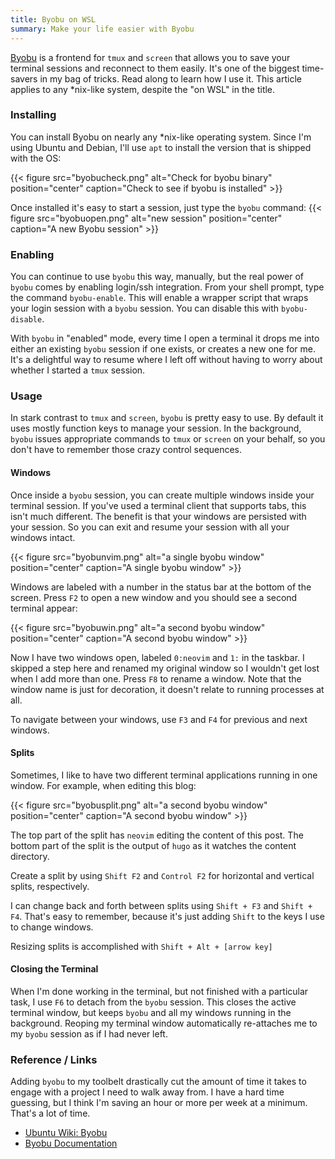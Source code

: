 ```yaml
---
title: Byobu on WSL
summary: Make your life easier with Byobu
---
```


[Byobu](http://byobu.co/) is a frontend for `tmux` and `screen` that allows you to save your terminal sessions and reconnect to them easily. It's one of the biggest time-savers in my bag of tricks. Read along to learn how I use it. This article applies to any \*nix-like system, despite the "on WSL" in the title.

<!--more-->

### Installing

You can install Byobu on nearly any \*nix-like operating system. Since I'm using Ubuntu and Debian, I'll use `apt` to install the version that is shipped with the OS:

{{< figure src="byobucheck.png" alt="Check for byobu binary" position="center" caption="Check to see if byobu is installed" >}}

Once installed it's easy to start a session, just type the `byobu` command:
{{< figure src="byobuopen.png" alt="new session" position="center" caption="A new Byobu session" >}}

### Enabling

You can continue to use `byobu` this way, manually, but the real power of `byobu` comes by enabling login/ssh integration. From your shell prompt, type the command `byobu-enable`. This will enable a wrapper script that wraps your login session with a `byobu` session. You can disable this with `byobu-disable`.

With `byobu` in "enabled" mode, every time I open a terminal it drops me into either an existing `byobu` session if one exists, or creates a new one for me. It's a delightful way to resume where I left off without having to worry about whether I started a `tmux` session.

### Usage

In stark contrast to `tmux` and `screen`, `byobu` is pretty easy to use. By default it uses mostly function keys to manage your session. In the background, `byobu` issues appropriate commands to `tmux` or `screen` on your behalf, so you don't have to remember those crazy control sequences.

#### Windows

Once inside a `byobu` session, you can create multiple windows inside your terminal session. If you've used a terminal client that supports tabs, this isn't much different. The benefit is that your windows are persisted with your session. So you can exit and resume your session with all your windows intact.

{{< figure src="byobunvim.png" alt="a single byobu window" position="center" caption="A single byobu window" >}}

Windows are labeled with a number in the status bar at the bottom of the screen. Press `F2` to open a new window and you should see a second terminal appear:

{{< figure src="byobuwin.png" alt="a second byobu window" position="center" caption="A second byobu window" >}}

Now I have two windows open, labeled `0:neovim` and `1:` in the taskbar. I skipped a step here and renamed my original window so I wouldn't get lost when I add more than one. Press `F8` to rename a window. Note that the window name is just for decoration, it doesn't relate to running processes at all.

To navigate between your windows, use `F3` and `F4` for previous and next windows.

#### Splits

Sometimes, I like to have two different terminal applications running in one window. For example, when editing this blog:

{{< figure src="byobusplit.png" alt="a second byobu window" position="center" caption="A second byobu window" >}}

The top part of the split has `neovim` editing the content of this post. The bottom part of the split is the output of `hugo` as it watches the content directory.

Create a split by using `Shift F2` and `Control F2` for horizontal and vertical splits, respectively.

I can change back and forth between splits using `Shift + F3` and `Shift + F4`. That's easy to remember, because it's just adding `Shift` to the keys I use to change windows.

Resizing splits is accomplished with `Shift + Alt + [arrow key]`

#### Closing the Terminal

When I'm done working in the terminal, but not finished with a particular task, I use `F6` to detach from the `byobu` session. This closes the active terminal window, but keeps `byobu` and all my windows running in the background. Reoping my terminal window automatically re-attaches me to my `byobu` session as if I had never left.

### Reference / Links

Adding `byobu` to my toolbelt drastically cut the amount of time it takes to engage with a project I need to walk away from. I have a hard time guessing, but I think I'm saving an hour or more per week at a minimum. That's a lot of time.

-   [Ubuntu Wiki: Byobu](https://help.ubuntu.com/community/Byobu)
-   [Byobu Documentation](http://byobu.co/documentation.html)
